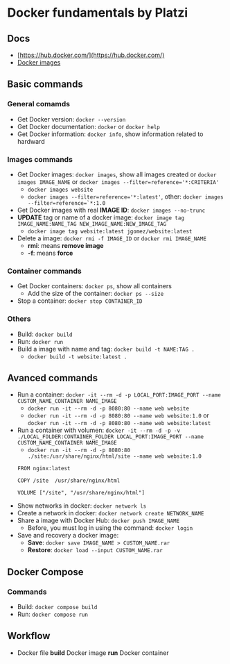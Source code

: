 # Docker fundamentals by **Platzi**
## Docs
- [https://hub.docker.com/](https://hub.docker.com/)
- [Docker images](https://hub.docker.com/?search?q=)

## Basic commands
### General comamds
- Get Docker version: ```docker --version```
- Get Docker documentation: ```docker``` or ```docker help```
- Get Docker information: ```docker info```, show information related to hardward

### Images commands
- Get Docker images: ```docker images```, show all images created or ```docker images IMAGE_NAME```
	or ```docker images --filter=reference='*:CRITERIA'```
	- ```docker images website```
	- ```docker images --filter=reference='*:latest'```, other: ```docker images --filter=reference=`*:1.0```
- Get Docker images with real **IMAGE ID**: ```docker images --no-trunc```
- **UPDATE** tag or name of a docker image: ```docker image tag IMAGE_NAME:NAME_TAG NEW_IMAGE_NAME:NEW_IMAGE_TAG```
	- ```docker image tag website:latest jgomez/website:latest```
- Delete a image: ```docker rmi -f IMAGE_ID``` or ```docker rmi IMAGE_NAME```
	- **rmi**: means **remove image**
	- **-f**: means **force**

### Container commands
- Get Docker containers: ```docker ps```, show all containers
	- Add the size of the container: ```docker ps --size```
- Stop a container: ```docker stop CONTAINER_ID```

### Others
- Build: ```docker build```
- Run: ```docker run```
- Build a image with name and tag: ```docker build -t NAME:TAG .```
	- ```docker build -t website:latest .```

## Avanced commands
- Run a container: ```docker -it --rm -d -p LOCAL_PORT:IMAGE_PORT --name CUSTOM_NAME_CONTAINER NAME_IMAGE```
	- ```docker run -it --rm -d -p 8080:80 --name web website```
	- ```docker run -it --rm -d -p 8080:80 --name web website:1.0``` or ```docker run -it --rm -d -p 8080:80 --name web website:latest```
- Run a container with volumen: ```docker -it --rm -d -p -v ./LOCAL_FOLDER:CONTAINER_FOLDER LOCAL_PORT:IMAGE_PORT --name CUSTOM_NAME_CONTAINER NAME_IMAGE```
	- ```docker run -it --rm -d -p 8080:80 ./site:/usr/share/nginx/html/site --name web website:1.0```
	```docker
	FROM nginx:latest

	COPY /site	/usr/share/nginx/html

	VOLUME ["/site", "/usr/share/nginx/html"]
	```
- Show networks in docker: ```docker network ls```
- Create a network in docker: ```docker network create NETWORK_NAME```
- Share a image with Docker Hub: ```docker push IMAGE_NAME```
	- Before, you must log in using the command: ```docker login```
- Save and recovery a docker image:
	- **Save**: ```docker save IMAGE_NAME > CUSTOM_NAME.rar```
	- **Restore**: ```docker load --input CUSTOM_NAME.rar```

## Docker Compose
### Commands
- Build: ```docker compose build```
- Run: ```docker compose run```

## Workflow
- Docker file **build** Docker image **run** Docker container